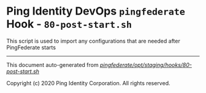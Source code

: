 
# Ping Identity DevOps `pingfederate` Hook - `80-post-start.sh`
 This script is used to import any configurations that are
 needed after PingFederate starts

---
This document auto-generated from _[pingfederate/opt/staging/hooks/80-post-start.sh](https://github.com/pingidentity/pingidentity-docker-builds/blob/master/pingfederate/opt/staging/hooks/80-post-start.sh)_

Copyright (c) 2020 Ping Identity Corporation. All rights reserved.
